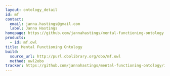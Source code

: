 ```yaml
---
layout: ontology_detail
id: mf
contact:
  email: janna.hastings@gmail.com
  label: Janna Hastings
homepage: https://github.com/jannahastings/mental-functioning-ontology
products:
  - id: mf.owl
title: Mental Functioning Ontology
build:
  source_url: http://purl.obolibrary.org/obo/mf.owl
  method: owl2obo
tracker: https://github.com/jannahastings/mental-functioning-ontology/issues
---
```


